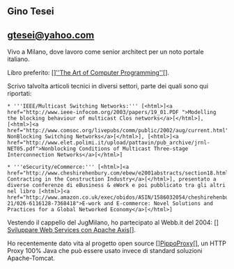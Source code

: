 Gino Tesei
----
gtesei@yahoo.com
----
Vivo a Milano, dove lavoro come senior architect per un noto portale italiano. 

Libro preferito: [<html>]<a href="http://www-cs-faculty.stanford.edu/~knuth/">''The Art of Computer Programming''</a>[</html>].

Scrivo talvolta articoli tecnici in diversi settori, parte dei quali sono qui riportati: 

	* '''IEEE/Multicast Switching Networks:''' [<html>]<a href="http://www.ieee-infocom.org/2003/papers/19_01.PDF ">Modelling the blocking behaviour of multicast Clos networks</a>[</html>], [<html>]<a href="http://www.comsoc.org/livepubs/comm/public/2002/aug/current.html">Multicast NonBlocking Switching Networks</a>[</html>], [<html>]<a href="http://www.elet.polimi.it/upload/pattavin/pub_archive/jrnl-NET05.pdf">Nonblocking Conditions of Multicast Three-stage Interconnection Networks</a>[</html>]

	* '''eSecurity/eCommerce:''' [<html>]<a href="http://www.cheshirehenbury.com/ebew/e2001abstracts/section18.html#chor1015023">Electronic Contracting in the Construction Industry</a>[</html>], presentato a diverse conferenze di eBusiness & eWork e poi pubblicato tra gli altri nel libro [<html>]<a href="http://www.amazon.co.uk/exec/obidos/ASIN/1586032054/cheshirehenbu-21/026-6116128-7368418">E-work and E-commerce: Novel Solutions and Practices for a Global Networked Economy</a>[</html>]

Vestendo il cappello del JugMilano, ho partecipato al Webb.it del 2004: [<html>]<a href="http://www.jugmilano.it/jsp/Wiki?action=action_view_attachment&attachment=SviluppareWebServicesConApacheAxis.ppt">
Sviluppare Web Services con Apache Axis</a>[</html>]. 

Ho recentemente dato vita al progetto open source [<html>]<a href="http://www.javaworld.com/javaworld/jw-02-2005/jw-0228-pippo.html">PippoProxy</a>[</html>], un HTTP Proxy 100% Java che può essere usato invece di standard soluzioni Apache-Tomcat.	
